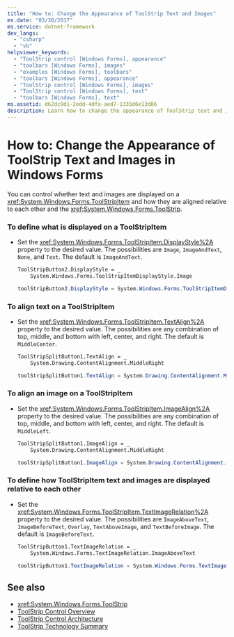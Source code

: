 ```yaml
---
title: "How to: Change the Appearance of ToolStrip Text and Images"
ms.date: "03/30/2017"
ms.service: dotnet-framework
dev_langs:
  - "csharp"
  - "vb"
helpviewer_keywords:
  - "ToolStrip control [Windows Forms], appearance"
  - "toolbars [Windows Forms], images"
  - "examples [Windows Forms], toolbars"
  - "toolbars [Windows Forms], appearance"
  - "ToolStrip control [Windows Forms], images"
  - "ToolStrip control [Windows Forms], text"
  - "toolbars [Windows Forms], text"
ms.assetid: d62dc9d1-2edd-4dfa-aed7-1335d6e13d86
description: Learn how to change the appearance of ToolStrip text and images, as well as how they are displayed and aligned relative to each other, in Windows Forms.
---
```

# How to: Change the Appearance of ToolStrip Text and Images in Windows Forms

You can control whether text and images are displayed on a <xref:System.Windows.Forms.ToolStripItem> and how they are aligned relative to each other and the <xref:System.Windows.Forms.ToolStrip>.

### To define what is displayed on a ToolStripItem

- Set the <xref:System.Windows.Forms.ToolStripItem.DisplayStyle%2A> property to the desired value. The possibilities are `Image`, `ImageAndText`, `None`, and `Text`. The default is `ImageAndText`.

    ```vb
    ToolStripButton2.DisplayStyle = _
        System.Windows.Forms.ToolStripItemDisplayStyle.Image
    ```

    ```csharp
    toolStripButton2.DisplayStyle = System.Windows.Forms.ToolStripItemDisplayStyle.Image;
    ```

### To align text on a ToolStripItem

- Set the <xref:System.Windows.Forms.ToolStripItem.TextAlign%2A> property to the desired value. The possibilities are any combination of top, middle, and bottom with left, center, and right. The default is `MiddleCenter`.

    ```vb
    ToolStripSplitButton1.TextAlign = _
        System.Drawing.ContentAlignment.MiddleRight
    ```

    ```csharp
    toolStripSplitButton1.TextAlign = System.Drawing.ContentAlignment.MiddleRight;
    ```

### To align an image on a ToolStripItem

- Set the <xref:System.Windows.Forms.ToolStripItem.ImageAlign%2A> property to the desired value. The possibilities are any combination of top, middle, and bottom with left, center, and right. The default is `MiddleLeft`.

    ```vb
    ToolStripSplitButton1.ImageAlign = _
        System.Drawing.ContentAlignment.MiddleRight
    ```

    ```csharp
    toolStripSplitButton1.ImageAlign = System.Drawing.ContentAlignment.MiddleRight;
    ```

### To define how ToolStripItem text and images are displayed relative to each other

- Set the <xref:System.Windows.Forms.ToolStripItem.TextImageRelation%2A> property to the desired value. The possibilities are `ImageAboveText`, `ImageBeforeText`, `Overlay`, `TextAboveImage`, and `TextBeforeImage`. The default is `ImageBeforeText`.

    ```vb
    ToolStripButton1.TextImageRelation = _
        System.Windows.Forms.TextImageRelation.ImageAboveText
    ```

    ```csharp
    toolStripButton1.TextImageRelation = System.Windows.Forms.TextImageRelation.ImageAboveText;
    ```

## See also

- <xref:System.Windows.Forms.ToolStrip>
- [ToolStrip Control Overview](toolstrip-control-overview-windows-forms.md)
- [ToolStrip Control Architecture](toolstrip-control-architecture.md)
- [ToolStrip Technology Summary](toolstrip-technology-summary.md)
